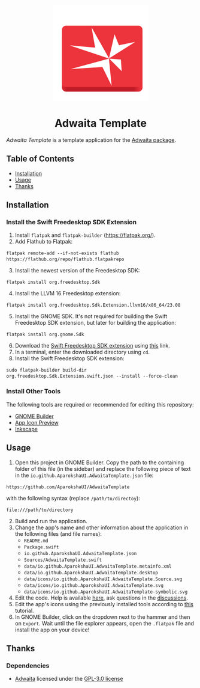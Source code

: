 <p align="center">
  <img width="256" alt="Adwaita Template Icon" src="data/icons/io.github.AparokshaUI.AdwaitaTemplate.svg">
  <h1 align="center">Adwaita Template</h1>
</p>

_Adwaita Template_ is a template application for the [Adwaita package](https://github.com/AparokshaUI/Adwaita/).

## Table of Contents

- [Installation](#Installation)
- [Usage](#Usage)
- [Thanks](#Thanks)

## Installation

### Install the Swift Freedesktop SDK Extension

1. Install `flatpak` and `flatpak-builder` (https://flatpak.org/).
2. Add Flathub to Flatpak:
```
flatpak remote-add --if-not-exists flathub https://flathub.org/repo/flathub.flatpakrepo
```
3. Install the newest version of the Freedesktop SDK:
```
flatpak install org.freedesktop.Sdk
```
4. Install the LLVM 16 Freedesktop extension:
```
flatpak install org.freedesktop.Sdk.Extension.llvm16/x86_64/23.08
```
5. Install the GNOME SDK. It's not required for building the Swift Freedesktop SDK extension, but later for building the application:
```
flatpak install org.gnome.Sdk
```
6. Download the [Swift Freedesktop SDK extension](https://github.com/AparokshaUI/org.freedesktop.Sdk.Extension.swift) using [this](https://github.com/AparokshaUI/org.freedesktop.Sdk.Extension.swift/archive/refs/heads/main.zip) link.
7. In a terminal, enter the downloaded directory using `cd`.
8. Install the Swift Freedesktop SDK extension:
```
sudo flatpak-builder build-dir org.freedesktop.Sdk.Extension.swift.json --install --force-clean
```

### Install Other Tools

The following tools are required or recommended for editing this repository:
- [GNOME Builder](https://flathub.org/apps/org.gnome.Builder)
- [App Icon Preview](https://flathub.org/apps/org.gnome.design.AppIconPreview)
- [Inkscape](https://flathub.org/apps/org.inkscape.Inkscape)

## Usage

1. Open this project in GNOME Builder. Copy the path to the containing folder of this file (in the sidebar) and replace the following piece of text in the `io.github.AparokshaUI.AdwaitaTemplate.json` file:
```
https://github.com/AparokshaUI/AdwaitaTemplate
```
with the following syntax (replace `/path/to/directoy`):
```
file:///path/to/directory
```
2. Build and run the application.
3. Change the app's name and other information about the application in the following files (and file names):
    - `README.md`
    - `Package.swift`
    - `io.github.AparokshaUI.AdwaitaTemplate.json`
    - `Sources/AdwaitaTemplate.swift`
    - `data/io.github.AparokshaUI.AdwaitaTemplate.metainfo.xml`
    - `data/io.github.AparokshaUI.AdwaitaTemplate.desktop`
    - `data/icons/io.github.AparokshaUI.AdwaitaTemplate.Source.svg`
    - `data/icons/io.github.AparokshaUI.AdwaitaTemplate.svg`
    - `data/icons/io.github.AparokshaUI.AdwaitaTemplate-symbolic.svg`
4. Edit the code. Help is available [here](https://david-swift.gitbook.io/adwaita/), ask questions in the [discussions](https://github.com/AparokshaUI/Adwaita/discussions/).
5. Edit the app's icons using the previously installed tools according to [this](https://blogs.gnome.org/tbernard/2019/12/30/designing-an-icon-for-your-app/) tutorial.
6. In GNOME Builder, click on the dropdown next to the hammer and then on `Export`. Wait until the file explorer appears, open the `.flatpak` file and install the app on your device!

## Thanks

### Dependencies
- [Adwaita](https://github.com/AparokshaUI/Adwaita) licensed under the [GPL-3.0 license](https://github.com/AparokshaUI/Adwaita/blob/main/LICENSE.md)

